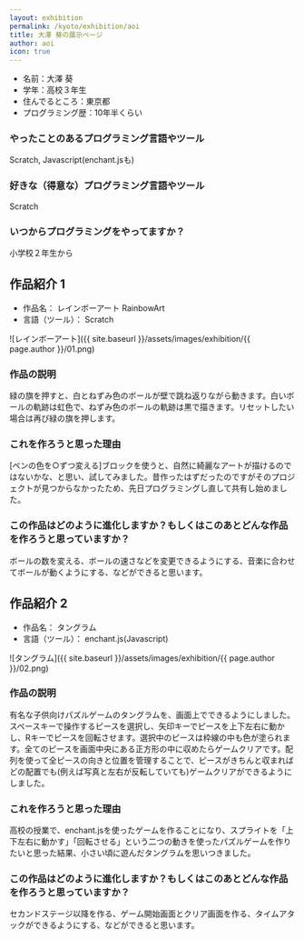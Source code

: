 ```yaml
---
layout: exhibition
permalink: /kyoto/exhibition/aoi
title: 大澤 葵の展示ページ
author: aoi
icon: true
---
```

- 名前：大澤 葵
- 学年：高校３年生
- 住んでるところ：東京都
- プログラミング歴：10年半くらい

### やったことのあるプログラミング言語やツール

 Scratch, Javascript(enchant.jsも)

### 好きな（得意な）プログラミング言語やツール

 Scratch

### いつからプログラミングをやってますか？

 小学校２年生から

## 作品紹介 1

- 作品名： レインボーアート RainbowArt
- 言語（ツール）： Scratch

![レインボーアート]({{ site.baseurl }}/assets/images/exhibition/{{ page.author }}/01.png)

### 作品の説明

 緑の旗を押すと、白とねずみ色のボールが壁で跳ね返りながら動きます。白いボールの軌跡は虹色で、ねずみ色のボールの軌跡は黒で描きます。リセットしたい場合は再び緑の旗を押します。

### これを作ろうと思った理由

 [ペンの色を○ずつ変える]ブロックを使うと、自然に綺麗なアートが描けるのではないかな、と思い、試してみました。昔作ったはずだったのですがそのプロジェクトが見つからなかったため、先日プログラミングし直して共有し始めました。

### この作品はどのように進化しますか？もしくはこのあとどんな作品を作ろうと思っていますか？

 ボールの数を変える、ボールの速さなどを変更できるようにする、音楽に合わせてボールが動くようにする、などができると思います。

## 作品紹介 2

- 作品名： タングラム
- 言語（ツール）： enchant.js(Javascript)

![タングラム]({{ site.baseurl }}/assets/images/exhibition/{{ page.author }}/02.png)

### 作品の説明

 有名な子供向けパズルゲームのタングラムを、画面上でできるようにしました。スペースキーで操作するピースを選択し、矢印キーでピースを上下左右に動かし、Rキーでピースを回転させます。選択中のピースは枠線の中も色が塗られます。全てのピースを画面中央にある正方形の中に収めたらゲームクリアです。配列を使って全ピースの向きと位置を管理することで、ピースがきちんと収まればどの配置でも(例えば写真と左右が反転していても)ゲームクリアができるようにしました。

### これを作ろうと思った理由

 高校の授業で、enchant.jsを使ったゲームを作ることになり、スプライトを「上下左右に動かす」「回転させる」という二つの動きを使ったパズルゲームを作りたいと思った結果、小さい頃に遊んだタングラムを思いつきました。

### この作品はどのように進化しますか？もしくはこのあとどんな作品を作ろうと思っていますか？

 セカンドステージ以降を作る、ゲーム開始画面とクリア画面を作る、タイムアタックができるようにする、などができると思います。
